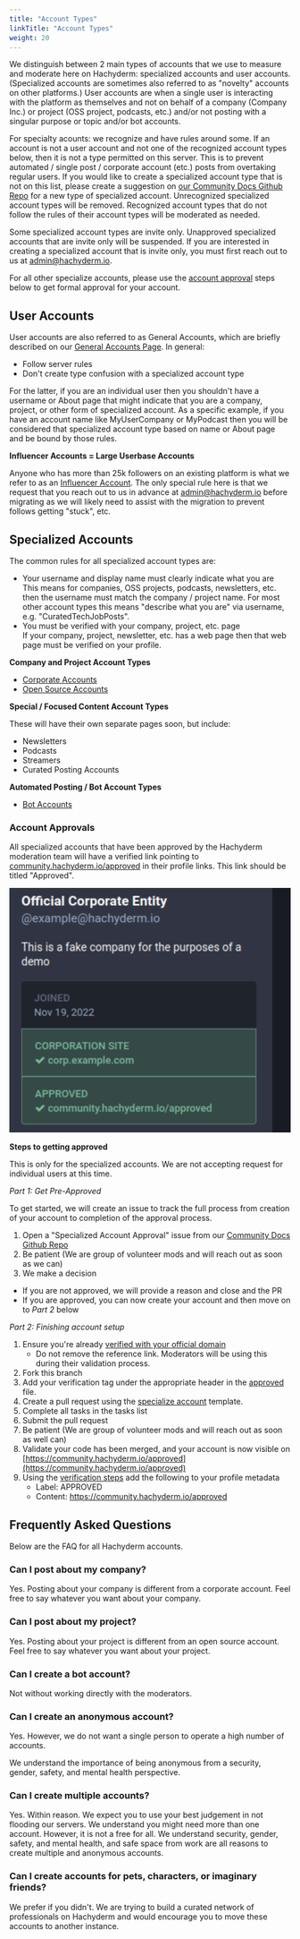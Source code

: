 ```yaml
---
title: "Account Types"
linkTitle: "Account Types"
weight: 20
---
```


We distinguish between 2 main types of accounts that we use to measure and
moderate here on Hachyderm: specialized accounts and user
accounts. (Specialized accounts are sometimes also referred to as
"novelty" accounts on other platforms.) User accounts are when
a single user is interacting with the platform as themselves and
not on behalf of a company (Company Inc.) or project (OSS project,
podcasts, etc.) and/or not posting with a singular purpose or
topic and/or bot accounts.

For specialty acounts: we recognize and have rules around some. If
an account is not a user account and not one of the recognized
account types below, then it is not a type permitted on this
server. This is to prevent automated / single post / corporate
account (etc.) posts from overtaking regular users. If you would
like to create a specialized account type that is not on this
list, please create a suggestion on [our Community Docs Github Repo](https://github.com/hachyderm/community/issues/new/choose) for a new type of specialized account. Unrecognized
specialized account types will be removed. Recognized account
types that do not follow the rules of their account types will be
moderated as needed.

Some specialized account types are invite only. Unapproved
specialized accounts that are invite only will be suspended. If
you are interested in creating a specialized account that is
invite only, you must first reach out to us at
[admin@hachyderm.io](mailto:admin@hachyderm.io).

For all other specialize accounts, please use the [account approval](#account-approvals) steps below to get formal approval for your account.

## User Accounts

User accounts are also referred to as General Accounts, which are
briefly described on our [General Accounts Page](/docs/account-types/general-accounts/).
In general:

- Follow server rules
- Don't create type confusion with a specialized account type

For the latter, if you are an individual user then you shouldn't
have a username or About page that might indicate that you are a
company, project, or other form of specialized account. As a
specific example, if you have an account name like MyUserCompany
or MyPodcast then you will be considered that specialized account
type based on name or About page and be bound by those rules.

**Influencer Accounts = Large Userbase Accounts**

Anyone who has more than 25k followers on an existing platform is
what we refer to as an [Influencer Account](/docs/account-types/influencer-accounts/). The only special rule here is
that we request that you reach out to us in advance at
[admin@hachyderm.io](mailto:admin@hachyderm.io) before migrating
as we will likely need to assist with the migration to prevent
follows getting "stuck", etc.

## Specialized Accounts

The common rules for all specialized account types are:

- Your username and display name must clearly indicate what you are<br />
This means for companies, OSS projects, podcasts, newsletters, etc.
then the username must match the company / project name. For most
other account types this means "describe what you are" via username,
e.g. "CuratedTechJobPosts".
- You must be verified with your company, project, etc. page<br />
If your company, project, newsletter, etc. has a web page then
that web page must be verified on your profile.

**Company and Project Account Types**

- [Corporate Accounts](/docs/account-types/corporate-accounts/)
- [Open Source Accounts](/docs/account-types/open-source-accounts/)


**Special / Focused Content Account Types**

These will have their own separate pages soon, but include:

- Newsletters
- Podcasts
- Streamers
- Curated Posting Accounts

**Automated Posting / Bot Account Types**

- [Bot Accounts](/docs/account-types/bot-accounts/)

### Account Approvals

All specialized accounts that have been approved by the Hachyderm moderation team will have a verified link pointing to [community.hachyderm.io/approved](https://community.hachyderm.io/approved) in their profile links. This link should be titled "Approved".

<img src="approved.png" alt="Screenshot of the approved links section of a profiles. There are two verified links. One link is pointing to the companies website. The other link is pointing to https://community.hachyderm.io/approved"/>

**Steps to getting approved**

This is only for the specialized accounts.
We are not accepting request for individual users at this time.

_Part 1: Get Pre-Approved_

To get started, we will create an issue to track the full process from creation of your account to completion of the approval process.

1. Open a "Specialized Account Approval" issue from our [Community Docs Github Repo](https://github.com/hachyderm/community/issues/new/choose)
1. Be patient (We are group of volunteer mods and will reach out as soon as we can)
1. We make a decision
  - If you are not approved, we will provide a reason and close and the PR
  - If you are approved, you can now create your account and then move on to _Part 2_ below

_Part 2: Finishing account setup_

1. Ensure you're already [verified with your official domain](https://github.com/hachyderm/community/blob/main/verification.md)
    - Do not remove the reference link. Moderators will be using this during their validation process.
1. Fork this branch
1. Add your verification tag under the appropriate header in the [approved](https://github.com/hachyderm/community/blob/main/community.hachyderm.io/content/en/approved/_index.md) file.
1. Create a pull request using the [specialize account]() template.
1. Complete all tasks in the tasks list
1. Submit the pull request
1. Be patient (We are group of volunteer mods and will reach out as soon as well can)
1. Validate your code has been merged, and your account is now visible on [https://community.hachyderm.io/approved](https://community.hachyderm.io/approved)
1. Using the [verification steps](https://github.com/hachyderm/community/blob/main/verification.md) add the following to your profile metadata
    - Label: APPROVED
    - Content: https://community.hachyderm.io/approved


## Frequently Asked Questions

Below are the FAQ for all Hachyderm accounts.

### Can I post about my company?

Yes. Posting about your company is different from a corporate account. Feel
free to say whatever you want about your company.

### Can I post about my project?

Yes. Posting about your project is different from an open source account. Feel
free to say whatever you want about your project.

### Can I create a bot account?

Not without working directly with the moderators.

### Can I create an anonymous account?

Yes. However, we do not want a single person to operate a high number of
accounts.

We understand the importance of being anonymous from a security, gender,
safety, and mental health perspective.

### Can I create multiple accounts?

Yes. Within reason. We expect you to use your best judgement in not flooding
our servers. We understand you might need more than one account. However, it is
not a free for all.  We understand security, gender, safety, and mental health,
and safe space from work are all reasons to create multiple and anonymous
accounts.

### Can I create accounts for pets, characters, or imaginary friends?

We prefer if you didn't. We are trying to build a curated network of
professionals on Hachyderm and would encourage you to move these accounts to
another instance.
